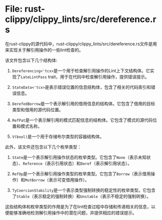 # File: rust-clippy/clippy_lints/src/dereference.rs

在rust-clippy的源代码中，rust-clippy/clippy_lints/src/dereference.rs文件是用来实现关于解引用操作的一些lint检查的。

该文件包含以下几个结构体:

1. `Dereferencing<'tcx>`是一个用于检查解引用操作的Lint上下文结构体。它实现了`LateLintPass` trait，用于在代码中检查解引用操作，提供错误提示。

2. `StateData<'tcx>`是表示错误位置的信息结构体，包含了相关的代码索引和错误信息。

3. `DerefedBorrow`是一个表示解引用的借用信息的结构体。它包含了借用的目标类型和借用的源代码位置。

4. `RefPat`是一个表示解引用的模式匹配信息的结构体。它包含了模式的源代码位置和模式名称。

5. `V(bool)`是一个用于存储布尔类型的容器结构体。

此外，该文件还包含以下几个枚举类型：

1. `State`是一个表示解引用操作状态的枚举类型。它包含了`None`（表示未知状态）、`Reference`（表示引用状态）和`Deref`（表示解引用状态）。

2. `RefOp`是一个表示解引用操作类型的枚举类型。它包含了`Borrow`（表示借用操作）和`MutBorrow`（表示可变借用操作）。

3. `TyCoercionStability`是一个表示类型强制转换的稳定性的枚举类型。它包含了`Stable`（表示稳定的强制转换）和`Unstable`（表示不稳定的强制转换）。

这些结构体和枚举类型的作用是为了在lint检查过程中存储和传递相关的信息，以便能够准确地检测解引用操作中的潜在问题，并提供相应的错误提示。

